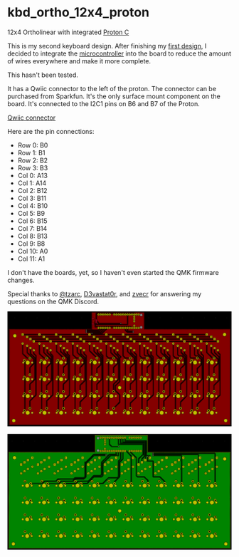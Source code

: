 # kbd_ortho_12x4_proton
 12x4 Ortholinear with integrated [Proton C](https://qmk.fm/proton-c/)

 This is my second keyboard design. After finishing my [first design](https://github.com/cerkit/kbd_ortho_12x4), I decided to integrate the [microcontroller](https://qmk.fm/proton-c/) into the board to reduce the amount of wires everywhere and make it more complete.

 This hasn't been tested.

 It has a Qwiic connector to the left of the proton. The connector can be purchased from Sparkfun. It's the only surface mount component on the board. It's connected to the I2C1 pins on B6 and B7 of the Proton.

 [Qwiic connector](https://www.sparkfun.com/products/14417)

Here are the pin connections:

* Row 0: B0
* Row 1: B1
* Row 2: B2
* Row 3: B3
* Col 0: A13
* Col 1: A14
* Col 2: B12
* Col 3: B11
* Col 4: B10
* Col 5: B9
* Col 6: B15
* Col 7: B14
* Col 8: B13
* Col 9: B8
* Col 10: A0
* Col 11: A1

I don't have the boards, yet, so I haven't even started the QMK firmware changes.

Special thanks to [@tzarc](https://github.com/tzarc), [D3vastat0r](https://github.com/D3vastat0r), and [zvecr](https://github.com/zvecr) for answering my questions on the QMK Discord.

![cerkit ortho with Proton C front](https://github.com/cerkit/kbd_ortho_12x4_proton/blob/master/cerkit_planck_proton_front_copper.png?raw=true)

![cerkit ortho with Proton C back](https://github.com/cerkit/kbd_ortho_12x4_proton/blob/master/cerkit_planck_proton_back_copper.png?raw=true)

